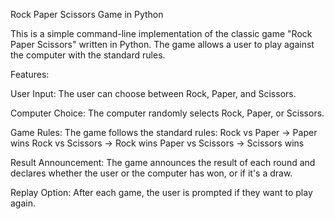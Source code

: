 Rock Paper Scissors Game in Python

This is a simple command-line implementation of the classic game "Rock Paper Scissors" written in Python. The game allows a user to play against the computer with the standard rules.

Features:

User Input: The user can choose between Rock, Paper, and Scissors.

Computer Choice: The computer randomly selects Rock, Paper, or Scissors.

Game Rules: The game follows the standard rules:
Rock vs Paper -> Paper wins
Rock vs Scissors -> Rock wins
Paper vs Scissors -> Scissors wins

Result Announcement: The game announces the result of each round and declares whether the user or the computer has won, or if it's a draw.

Replay Option: After each game, the user is prompted if they want to play again.

